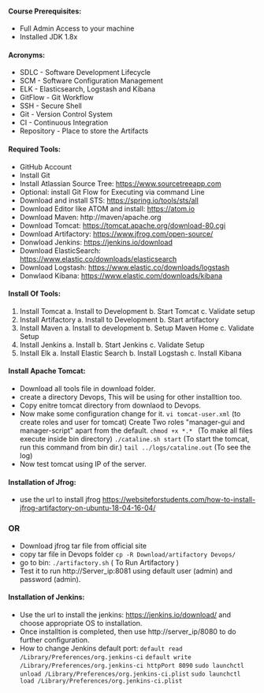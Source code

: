 #### Course Prerequisites: 
- Full Admin Access to your machine
- Installed JDK 1.8x
#### Acronyms: 
- SDLC - Software Development Lifecycle
- SCM - Software Configuration Management
- ELK - Elasticsearch, Logstash and Kibana
- GitFlow - Git Workflow
- SSH - Secure Shell
- Git - Version Control System
- CI - Continuous Integration
- Repository - Place to store the Artifacts
#### Required Tools:
- GitHub Account
- Install Git 
- Install Atlassian Source Tree: https://www.sourcetreeapp.com
- Optional: install Git Flow for Executing via command Line
- Download and install STS: https://spring.io/tools/sts/all
- Download Editor like ATOM and install: https://atom.io
- Download Maven: http://maven/apache.org
- Download Tomcat: https://tomcat.apache.org/download-80.cgi
- Download Artifactory: https://www.jfrog.com/open-source/
- Donwload Jenkins: https://jenkins.io/download
- Download ElasticSearch: https://www.elastic.co/downloads/elasticsearch
- Download Logstash: https://www.elastic.co/downloads/logstash
- Donwlaod Kibana: https://www.elastic.com/downloads/kibana
#### Install Of Tools:
1. Install Tomcat
    a. Install to Development
    b. Start Tomcat
    c. Validate setup
2. Install Artifactory
    a. Install to Development
    b. Start artifactory
3. Install Maven
    a. Install to development
    b. Setup Maven Home
    c. Validate Setup
4. Install Jenkins
    a. Install
    b. Start Jenkins
    c. Validate Setup
5. Install Elk 
    a. Install Elastic Search 
    b. Install Logstash
    c. Install Kibana
#### Install Apache Tomcat:
- Download all tools file in download folder.
- create a directory Devops, This will be using for other installtion too.
- Copy enitre tomcat directory from downlaod to Devops.
- Now make some configuration change for it.
    `vi tomcat-user.xml` (to create roles and user for tomcat)
    Create Two roles "manager-gui and manager-script" apart from the default.
    `chmod +x *.* ` (To make all files execute inside bin directory)
    `./cataline.sh start` (To start the tomcat, run this command from bin dir.)
    `tail ../logs/cataline.out` (To see the log)
- Now test tomcat using IP of the server.

#### Installation of Jfrog:
- use the url to install jfrog https://websiteforstudents.com/how-to-install-jfrog-artifactory-on-ubuntu-18-04-16-04/
### OR
- Download jfrog tar file from official site
- copy tar file in Devops folder
    `cp -R Download/artifactory Devops/`
- go to bin:
    `./artifactory.sh` ( To Run Artifactory )
- Test it to run http://Server_ip:8081 using default user (admin) and password (admin).
#### Installation of Jenkins:
- Use the url to install the jenkins: https://jenkins.io/download/ and choose appropriate OS to installation.
- Once installtion is completed, then use http://server_ip/8080 to do further configuration. 
- How to change Jenkins default port:
  `default read /Library/Preferences/org.jenkins-ci`
  `default write /Library/Preferences/org.jenkins-ci httpPort 8090`
  `sudo launchctl unload /Library/Preferences/org.jenkins-ci.plist`
  `sudo launchctl load /Library/Preferences/org.jenkins-ci.plist`

